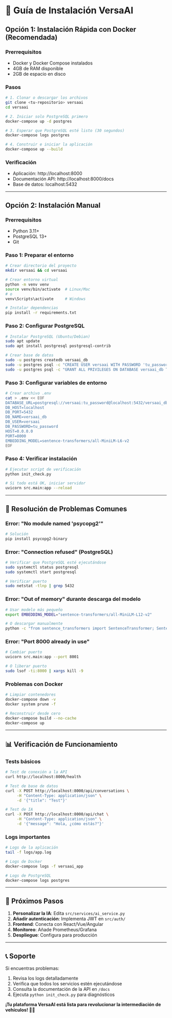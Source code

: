 # 🚀 Guía de Instalación VersaAI

## Opción 1: Instalación Rápida con Docker (Recomendada)

### Prerrequisitos
- Docker y Docker Compose instalados
- 4GB de RAM disponible
- 2GB de espacio en disco

### Pasos
```bash
# 1. Clonar o descargar los archivos
git clone <tu-repositorio> versaai
cd versaai

# 2. Iniciar solo PostgreSQL primero
docker-compose up -d postgres

# 3. Esperar que PostgreSQL esté listo (30 segundos)
docker-compose logs postgres

# 4. Construir e iniciar la aplicación
docker-compose up --build
```

### Verificación
- Aplicación: http://localhost:8000
- Documentación API: http://localhost:8000/docs
- Base de datos: localhost:5432

---

## Opción 2: Instalación Manual

### Prerrequisitos
- Python 3.11+
- PostgreSQL 13+
- Git

### Paso 1: Preparar el entorno
```bash
# Crear directorio del proyecto
mkdir versaai && cd versaai

# Crear entorno virtual
python -m venv venv
source venv/bin/activate  # Linux/Mac
# o
venv\Scripts\activate     # Windows

# Instalar dependencias
pip install -r requirements.txt
```

### Paso 2: Configurar PostgreSQL
```bash
# Instalar PostgreSQL (Ubuntu/Debian)
sudo apt update
sudo apt install postgresql postgresql-contrib

# Crear base de datos
sudo -u postgres createdb versaai_db
sudo -u postgres psql -c "CREATE USER versaai WITH PASSWORD 'tu_password';"
sudo -u postgres psql -c "GRANT ALL PRIVILEGES ON DATABASE versaai_db TO versaai;"
```

### Paso 3: Configurar variables de entorno
```bash
# Crear archivo .env
cat > .env << EOF
DATABASE_URL=postgresql://versaai:tu_password@localhost:5432/versaai_db
DB_HOST=localhost
DB_PORT=5432
DB_NAME=versaai_db
DB_USER=versaai
DB_PASSWORD=tu_password
HOST=0.0.0.0
PORT=8000
EMBEDDING_MODEL=sentence-transformers/all-MiniLM-L6-v2
EOF
```

### Paso 4: Verificar instalación
```bash
# Ejecutar script de verificación
python init_check.py

# Si todo está OK, iniciar servidor
uvicorn src.main:app --reload
```

---

## 🔧 Resolución de Problemas Comunes

### Error: "No module named 'psycopg2'"
```bash
# Solución
pip install psycopg2-binary
```

### Error: "Connection refused" (PostgreSQL)
```bash
# Verificar que PostgreSQL esté ejecutándose
sudo systemctl status postgresql
sudo systemctl start postgresql

# Verificar puerto
sudo netstat -tlnp | grep 5432
```

### Error: "Out of memory" durante descarga del modelo
```bash
# Usar modelo más pequeño
export EMBEDDING_MODEL="sentence-transformers/all-MiniLM-L12-v2"

# O descargar manualmente
python -c "from sentence_transformers import SentenceTransformer; SentenceTransformer('sentence-transformers/all-MiniLM-L6-v2')"
```

### Error: "Port 8000 already in use"
```bash
# Cambiar puerto
uvicorn src.main:app --port 8001

# O liberar puerto
sudo lsof -ti:8000 | xargs kill -9
```

### Problemas con Docker
```bash
# Limpiar contenedores
docker-compose down -v
docker system prune -f

# Reconstruir desde cero
docker-compose build --no-cache
docker-compose up
```

---

## 📊 Verificación de Funcionamiento

### Tests básicos
```bash
# Test de conexión a la API
curl http://localhost:8000/health

# Test de base de datos
curl -X POST http://localhost:8000/api/conversations \
     -H "Content-Type: application/json" \
     -d '{"title": "Test"}'

# Test de IA
curl -X POST http://localhost:8000/api/chat \
     -H "Content-Type: application/json" \
     -d '{"message": "Hola, ¿cómo estás?"}'
```

### Logs importantes
```bash
# Logs de la aplicación
tail -f logs/app.log

# Logs de Docker
docker-compose logs -f versaai_app

# Logs de PostgreSQL
docker-compose logs postgres
```

---

## 🎯 Próximos Pasos

1. **Personalizar la IA**: Edita `src/services/ai_service.py`
2. **Añadir autenticación**: Implementa JWT en `src/auth/`
3. **Frontend**: Conecta con React/Vue/Angular
4. **Monitoreo**: Añade Prometheus/Grafana
5. **Despliegue**: Configura para producción

---

## 📞 Soporte

Si encuentras problemas:
1. Revisa los logs detalladamente
2. Verifica que todos los servicios estén ejecutándose
3. Consulta la documentación de la API en `/docs`
4. Ejecuta `python init_check.py` para diagnósticos

**¡Tu plataforma VersaAI está lista para revolucionar la intermediación de vehículos! 🚗✨**
